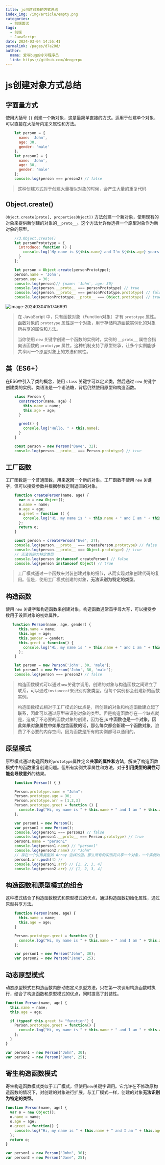 ```yaml
---
title: js创建对象的方式总结
index_img: /img/article/empty.png
categories: 
  - 前端面试
tags: 
  - 前端
  - JavaScript
date: 2024-03-04 14:56:41
permalink: /pages/d7a20d/
author: 
  name: 爱写bug的小邓程序员
  link: https://github.com/dengerpu
---
```


# js创建对象方式总结

## 字面量方式 

使用大括号 `{}` 创建一个新对象，这是最简单直接的方式。适用于创建单个对象，可以直接在大括号内定义属性和方法。

```javascript
    let person = {
      name: 'John',
      age: 30,
      gender: 'male'
    };
    let preson2 = {
      name: 'John',
      age: 30,
      gender: 'male'
    };
    console.log(person === preson2) // false
```

> 这种创建方式对于创建大量相似对象的时候，会产生大量的重复代码

## Object.create()

`Object.create(proto[, propertiesObject])` 方法创建一个新对象，使用现有的对象来提供新创建的对象的`__proto__`。这个方法允许你选择一个原型对象作为新对象的原型。

```javascript
    //3.Object.create()
    let personPrototype = {
      introduce: function () {
        console.log(`My name is ${this.name} and I'm ${this.age} years old.`);
      }
    };

    let person = Object.create(personPrototype);
    person.name = 'John';
    person.age = 30;
    console.log(person)// {name: 'John', age: 30}
    console.log(person.__proto__ === personPrototype) // true
    console.log(person.__proto__ === personPrototype.prototype) // false  personPrototype.prototype是undefined
    console.log(personPrototype.__proto__ === Object.prototype) // true
```

![image-20240304151746691](https://trpora-1300527744.cos.ap-chongqing.myqcloud.com/img/202403041517757.png)

> 在 JavaScript 中，只有函数对象（Function对象）才有 `prototype` 属性。函数对象的 `prototype` 属性是一个对象，用于存储构造函数实例化的对象所共享的属性和方法。
>
> 当你使用 `new` 关键字创建一个函数的实例时，实例的 `__proto__` 属性会指向该函数的 `prototype` 属性。这种机制支持了原型继承，让多个实例能够共享同一个原型对象上的方法和属性。

## 类（ES6+）

在ES6中引入了类的概念，使用 `class` 关键字可以定义类，然后通过 `new` 关键字创建类的实例。类语法是一个语法糖，背后仍然使用原型和构造函数。

```javascript
    class Person {
      constructor(name, age) {
        this.name = name;
        this.age = age;
      }

      greet() {
        console.log("Hello, " + this.name);
      }
    }

    const person = new Person("Dave", 32);
    console.log(person.__proto__ === Person.prototype) // true
```

## 工厂函数

工厂函数是一个普通函数，用来返回一个新的对象。工厂函数不使用 `new` 关键字，但可以接受参数并根据参数定制返回的对象。

```javascript
    function createPerson(name, age) {
      var o = new Object();
      o.name = name;
      o.age = age;
      o.greet = function () {
        console.log("Hi, my name is " + this.name + " and I am " + this.age + " years old.");
      };
      return o;
    }

    const person = createPerson("Eve", 27);
    console.log(person.__proto__ === createPerson.prototype) // false
    console.log(person.__proto__ === Object.prototype) // true
    // 无法识别为特定类型
    console.log(person instanceof createPerson) // false
    console.log(person instanceof Object) // true
```

> 工厂模式通过一个函数来封装创建对象的细节，从而实现对象创建代码的复用。但是，使用工厂模式创建的对象，**无法识别为特定的类型**。

## 构造函数

使用 `new` 关键字和构造函数来创建对象。构造函数通常首字母大写，可以接受参数用于设置对象的初始属性。

```javascript
   function Person(name, age, gender) {
      this.name = name;
      this.age = age;
      this.gender = gender;
      this.greet = function() {
        console.log("Hi, my name is " + this.name + " and I am " + this.age + " years old.");
      };
    }

    let person = new Person('John', 30, 'male');
    let preson2 = new Person('John', 30, 'male');
    console.log(person === preson2) // false
```

> 构造函数模式可以通过`new`关键字调用，创建的对象与构造函数之间建立了联系，可以通过`instanceof`来识别对象类型。但每个实例都会创建新的函数实例。
>
> 构造函数模式相对于工厂模式的优点是，所创建的对象和构造函数建立起了联系，因此可以通过原型来识别对象的类型。但是构造函数存在一个缺点就是，造成了不必要的函数对象的创建，因为**在 js 中函数也是一个对象，因此如果对象属性中如果包含函数的话，那么每次都会新建一个函数对象**，浪费了不必要的内存空间，因为函数是所有的实例都可以通用的。

## 原型模式

原型模式通过构造函数的`prototype`属性定义**共享的属性和方法**，解决了构造函数模式中的函数重复创建问题。但所有实例共享属性和方法，对于**引用类型的属性可能会导致意外**的结果。

```javascript
    function Person() { }

    Person.prototype.name = "John";
    Person.prototype.age = 30;
    Person.prototype.arr = [1,2,3]
    Person.prototype.greet = function () {
      console.log("Hi, my name is " + this.name + " and I am " + this.age + " years old.");
    };

    var person1 = new Person();
    var person2 = new Person();
    console.log(person1 === person2) // false
    console.log(person1.__proto__ === Person.prototype) // true
    person1.name = "person1"
    console.log(person1.name) // "person1"
    console.log(person2.name) // "John"
    // 存在一个引用类型如 Array 这样的值，那么所有的实例将共享一个对象，一个实例对引用类型值的改变会影响所有的实例。
    person1.arr.push(4) // 
    console.log(person1.arr) // [1, 2, 3, 4]
    console.log(person2.arr) // [1, 2, 3, 4]
```

## 构造函数和原型模式的组合

这种模式结合了构造函数模式和原型模式的优点，通过构造函数初始化属性，通过原型共享方法。

```javascript
    function Person(name, age) {
      this.name = name;
      this.age = age;
    }

    Person.prototype.greet = function () {
      console.log("Hi, my name is " + this.name + " and I am " + this.age + " years old.");
    };

    var person1 = new Person("John", 30);
    var person2 = new Person("Jane", 25);
```

## 动态原型模式

动态原型模式在构造函数内部动态定义原型方法，只在第一次调用构造函数时执行，结合了构造函数和原型模式的优点，同时提高了封装性。

```javascript
function Person(name, age) {
  this.name = name;
  this.age = age;

  if (typeof this.greet != "function") {
    Person.prototype.greet = function() {
      console.log("Hi, my name is " + this.name + " and I am " + this.age + " years old.");
    };
  }
}

var person1 = new Person("John", 30);
var person2 = new Person("Jane", 25);
```

## 寄生构造函数模式

寄生构造函数模式类似于工厂模式，但使用`new`关键字调用。它允许在不修改原构造函数的情况下，对创建的对象进行扩展。与工厂模式一样，创建的对象**无法识别为特定的类型。**

```javascript
function Person(name, age) {
  var o = new Object();
  o.name = name;
  o.age = age;
  o.greet = function() {
    console.log("Hi, my name is " + this.name + " and I am " + this.age + " years old.");
  };
  return o;
}

var person1 = new Person("John", 30);
var person2 = new Person("Jane", 25);
```

